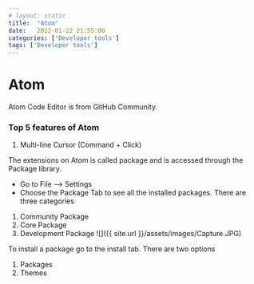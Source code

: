 ```yaml
---
# layout: static
title:  "Atom"
date:   2022-01-22 21:55:00
categories: ['Developer tools']
tags: ['Developer tools']
---
```


# Atom

Atom Code Editor is from GitHub Community.

### Top 5 features of Atom

1. Multi-line Cursor (Command + Click)

The extensions on Atom is called package and is accessed through the Package
library.

- Go to File --> Settings
- Choose the Package Tab to see all the installed packages. There are three
  categories

1. Community Package
2. Core Package
3. Development Package
   ![]({{ site.url }}/assets/images/Capture.JPG)

To install a package go to the install tab. There are two options

1. Packages
2. Themes